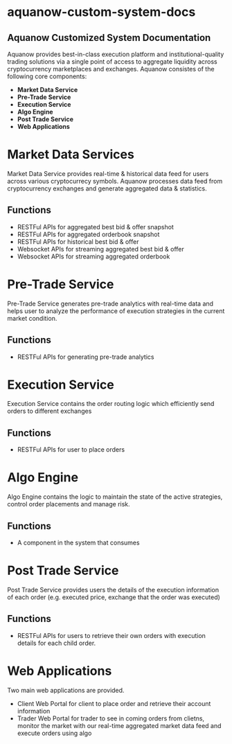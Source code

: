 # aquanow-custom-system-docs
## Aquanow Customized System Documentation
Aquanow provides best-in-class execution platform and institutional-quality trading solutions via a single point of access to aggregate liquidity across cryptocurrency marketplaces and exchanges. Aquanow consistes of the following core components:

* **Market Data Service**
* **Pre-Trade Service**
* **Execution Service**
* **Algo Engine**
* **Post Trade Service**
* **Web Applications**

# Market Data Services
Market Data Service provides real-time & historical data feed for users across various cryptocurrecy symbols. Aquanow processes data feed from cryptocurrency exchanges and generate aggregated data & statistics. 

## Functions
* RESTFul APIs for aggregated best bid & offer snapshot
* RESTFul APIs for aggregated orderbook snapshot
* RESTFul APIs for historical best bid & offer 
* Websocket APIs for streaming aggregated best bid & offer
* Websocket APIs for streaming aggregated orderbook

# Pre-Trade Service
Pre-Trade Service generates pre-trade analytics with real-time data and helps user to analyze the performance of execution strategies in the current market condition.

## Functions
* RESTFul APIs for generating pre-trade analytics 

# Execution Service
Execution Service contains the order routing logic which efficiently send orders to different exchanges 

## Functions
* RESTFul APIs for user to place orders

# Algo Engine
Algo Engine contains the logic to maintain the state of the active strategies, control order placements and manage risk.  

## Functions
* A component in the system that consumes 

# Post Trade Service
Post Trade Service provides users the details of the execution information of each order (e.g. executed price, exchange that the order was executed)

## Functions
* RESTFul APIs for users to retrieve their own orders with execution details for each child order. 

# Web Applications
Two main web applications are provided. 
 
* Client Web Portal for client to place order and retrieve their account information
* Trader Web Portal for trader to see in coming orders from clietns, monitor the market with our real-time aggregated market data feed and execute orders using algo
